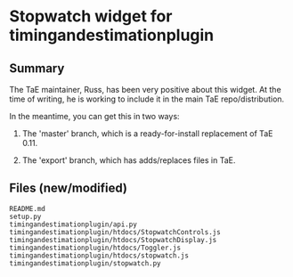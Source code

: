 Stopwatch widget for timingandestimationplugin
==============================================

Summary
-------

The TaE maintainer, Russ, has been very positive about this widget. At the time of writing, he is working to include it in the main TaE repo/distribution.

In the meantime, you can get this in two ways:

1. The 'master' branch, which is a ready-for-install replacement of TaE 0.11.

2. The 'export' branch, which has adds/replaces files in TaE.

Files (new/modified)
-----

	README.md
	setup.py
	timingandestimationplugin/api.py
	timingandestimationplugin/htdocs/StopwatchControls.js
	timingandestimationplugin/htdocs/StopwatchDisplay.js
	timingandestimationplugin/htdocs/Toggler.js
	timingandestimationplugin/htdocs/stopwatch.js
	timingandestimationplugin/stopwatch.py
